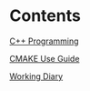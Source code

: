# Contents


[C++ Programming](CPlusPlus/Contents.md)

[CMAKE Use Guide](CMAKE/Contents.md)

[Working Diary](ForWork/workStuff.md)
